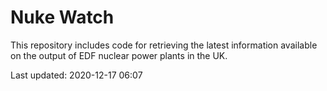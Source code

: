 # Nuke Watch

This repository includes code for retrieving the latest information available on the output of EDF nuclear power plants in the UK.

Last updated: 2020-12-17 06:07